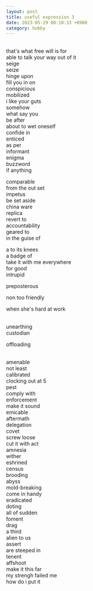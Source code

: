 ```yaml
---
layout: post
title: useful expression 3
date: 2023-05-29 00:10:33 +0900
category: hobby
---
```


<br/>
that's what free will is for
<br/>
able to talk your way out of it
<br/>
seige
<br/>
seize
<br/>
hinge upon
<br/>
fill you in on
<br/>
conspicious
<br/>
mobilized
<br/>
i like your guts
<br/>
somehow
<br/>
what say you
<br/>
be after
<br/>
about to wet oneself
<br/>
confide in 
<br/>
enticed
<br/>
as per
<br/>
informant
<br/>
enigma
<br/>
buzzword
<br/>
if anything
<br/>

comparable
<br/>
from the out set
<br/>
impetus
<br/>
be set aside
<br/>
china ware
<br/>
replica
<br/>
revert to
<br/>
accountability
<br/>
geared to
<br/>
in the guise of
<br/>

a to its knees
<br/>
a badge of
<br/>
take it with me everywhere
<br/>
for good
<br/>
intrupid
<br/>

preposterous
<br/>

non too friendly
<br/>

when she's hard at work

<br/>
unearthing
<br/>
custodian

<br/>

offloading


<br/>
amenable
<br/>
not least
<br/>
calibrated
<br/>
clocking out at 5
<br/>
pest
<br/>
comply with
<br/>
enforcement
<br/>
make it sound
<br/>
emicable
<br/>
aftermath
<br/>
delegation
<br/>
covet
<br/>
screw loose
<br/>
cut it with act
<br/>
amnesia
<br/>
wither
<br/>
eshrined
<br/>
census
<br/>
brooding
<br/>
abyss
<br/>
mold-breaking
<br/>
come in handy
<br/>
eradicated
<br/>
doting
<br/>
all of sudden
<br/>
foment
<br/>
drag
<br/>
a third
<br/>
alien to us
<br/>
assert
<br/>
are steeped in
<br/>
tenent
<br/>
affshoot
<br/>
make it this far
<br/>
my strengh failed me
<br/>
how do i put it
<br/>
